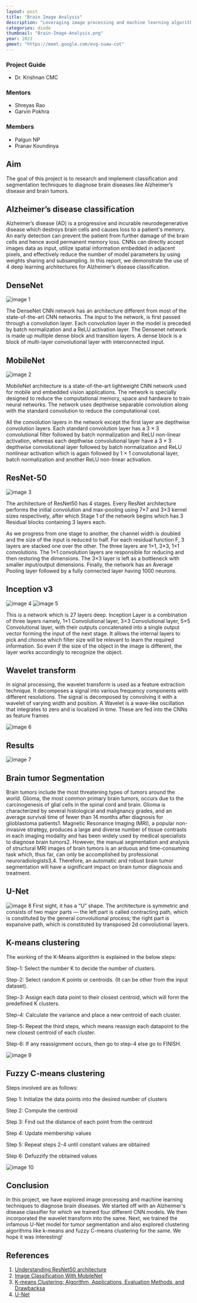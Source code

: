 ```yaml
---
layout: post
title: "Brain Image Analysis"
description: "Leveraging image processing and machine learning algorithms to diagnose brain diseases"
categories: diode
thumbnail: "Brain-Image-Analysis.png"
year: 2022
gmeet: "https://meet.google.com/evg-suaw-cot"
---
```



### Project Guide


- Dr. Krishnan CMC


### Mentors


- Shreyas Rao
- Garvin Pokhra


### Members


- Palgun NP
- Pranav Koundinya


## Aim
The goal of this project is to research and implement classification and segmentation techniques to diagnose brain diseases like Alzheimer’s disease and brain tumors. 

## Alzheimer’s disease classification
Alzheimer’s disease (AD) is a progressive and incurable neurodegenerative disease which destroys brain cells and causes loss to a patient's memory. An early detection can prevent the patient from further damage of the brain cells and hence avoid permanent memory loss.  CNNs can directly accept images data as input, utilize spatial information embedded in adjacent pixels, and effectively reduce the number of model parameters by using weights sharing and subsampling. In this report, we demonstrate the use of 4 deep learning architectures for Alzheimer’s disease classification.



## DenseNet
![image 1](/virtual-expo/assets/img/diode/densenet.png)

The DenseNet CNN network has an architecture different from most of the state-of-the-art CNN networks. The input to the network, is first passed through a convolution layer. Each convolution layer in the model is preceded by batch normalization and a ReLU activation layer. The Densenet network is made up multiple dense block and transition layers. A dense block is a block of multi-layer convolutional layer with interconnected input.


## MobileNet
![image 2](/virtual-expo/assets/img/diode/mobilenet.png)

MobileNet architecture is a state-of-the-art lightweight CNN network used for mobile and embedded vision applications. The network is specially designed to reduce the computational memory, space and hardware to train neural networks. The network uses depthwise separable convolution along with the standard convolution to reduce the computational cost.

All the convolution layers in the network except the first layer are depthwise convolution layers. Each standard convolution layer has a 3 × 3 convolutional filter followed by batch normalization and ReLU non-linear activation, whereas each depthwise convolutional layer have a 3 × 3 depthwise convolutional layer followed by batch normalization and ReLU nonlinear activation which is again followed by 1 × 1 convolutional layer, batch normalization and another ReLU non-linear activation.


## ResNet-50
![image 3](/virtual-expo/assets/img/diode/resnet.png)

The architecture of ResNet50 has 4 stages. Every ResNet architecture performs the initial convolution and max-pooling using 7×7 and 3×3 kernel sizes respectively, after which Stage 1 of the network begins which has 3 Residual blocks containing 3 layers each.

As we progress from one stage to another, the channel width is doubled and the size of the input is reduced to half. For each residual function F, 3 layers are stacked one over the other. The three layers are 1×1, 3×3, 1×1 convolutions. The 1×1 convolution layers are responsible for reducing and then restoring the dimensions. The 3×3 layer is left as a bottleneck with smaller input/output dimensions. Finally, the network has an Average Pooling layer followed by a fully connected layer having 1000 neurons.

## Inception v3
![image 4](/virtual-expo/assets/img/diode/inception.png)
![image 5](/virtual-expo/assets/img/diode/inception_module.png)

This is a network which is 27 layers deep. Inception Layer is a combination of three layers namely, 1×1 Convolutional layer, 3×3 Convolutional layer, 5×5 Convolutional layer, with their outputs concatenated into a single output vector forming the input of the next stage. It allows the internal layers to pick and choose which filter size will be relevant to learn the required information. So even if the size of the object in the image is different, the layer works accordingly to recognize the object.

## Wavelet transform

In signal processing, the wavelet transform is used as a feature extraction technique. It decomposes a signal into various frequency components with different resolutions. The signal is decomposed by convolving it with a wavelet of varying width and position. A Wavelet is a wave-like oscillation that integrates to zero and is localized in time. These are fed into the CNNs as feature frames

![image 6](/virtual-expo/assets/img/diode/wavelet_transform_mri.png)

## Results

![image 7](/virtual-expo/assets/img/diode/results_alzheimers.png)


## Brain tumor Segmentation

Brain tumors include the most threatening types of tumors around the world. Glioma, the most common primary brain tumors, occurs due to the carcinogenesis of glial cells in the spinal cord and brain. Glioma is characterized by several histological and malignancy grades, and an average survival time of fewer than 14 months after diagnosis for glioblastoma patients1. Magnetic Resonance Imaging (MRI), a popular non-invasive strategy, produces a large and diverse number of tissue contrasts in each imaging modality and has been widely used by medical specialists to diagnose brain tumors2. However, the manual segmentation and analysis of structural MRI images of brain tumors is an arduous and time-consuming task which, thus far, can only be accomplished by professional neuroradiologists3,4. Therefore, an automatic and robust brain tumor segmentation will have a significant impact on brain tumor diagnosis and treatment.

## U-Net

![image 8](/virtual-expo/assets/img/diode/Brain-image-U-Net.png)
First sight, it has a “U” shape. The architecture is symmetric and consists of two major parts — the left part is called contracting path, which is constituted by the general convolutional process; the right part is expansive path, which is constituted by transposed 2d convolutional layers.

## K-means clustering

The working of the K-Means algorithm is explained in the below steps:

Step-1: Select the number K to decide the number of clusters.

Step-2: Select random K points or centroids. (It can be other from the input dataset).

Step-3: Assign each data point to their closest centroid, which will form the predefined K clusters.

Step-4: Calculate the variance and place a new centroid of each cluster.

Step-5: Repeat the third steps, which means reassign each datapoint to the new closest centroid of each cluster.

Step-6: If any reassignment occurs, then go to step-4 else go to FINISH.

![image 9](/virtual-expo/assets/img/diode/kmeans.png)


## Fuzzy C-means clustering

Steps involved are as follows:

Step 1: Initialize the data points into the desired number of clusters

Step 2: Compute the centroid

Step 3: Find out the distance of each point from the centroid

Step 4: Update membership values

Step 5: Repeat steps 2-4 until constant values are obtained

Step 6: Defuzzify the obtained values

![image 10](/virtual-expo/assets/img/diode/cmeans.png)


## Conclusion

In this project, we have explored image processing and machine learning techniques to diagnose brain diseases. We started off with an Alzheimer's disease classifier for which we trained four different CNN models. We then incorporated the wavelet transform into the same. 
Next, we trained the infamous U-Net model for tumor segmentation and also explored clustering algorithms like k-means and fuzzy C-means clustering for the same. We hope it was interesting!

## References

1. [Understanding ResNet50 architecture](https://iq.opengenus.org/resnet50-architecture/#:~:text=ResNet50%20is%20a%20variant%20of,explored%20ResNet50%20architecture%20in%20depth.)
2. [Image Classification With MobileNet](https://medium.com/analytics-vidhya/image-classification-with-mobilenet-cc6fbb2cd470)
3. [K-means Clustering: Algorithm, Applications, Evaluation Methods, and Drawbacksa](https://towardsdatascience.com/k-means-clustering-algorithm-applications-evaluation-methods-and-drawbacks-aa03e644b48a)
4. [U-Net](https://paperswithcode.com/method/u-net#:~:text=U%2DNet%20is%20an%20architecture,architecture%20of%20a%20convolutional%20network.)

